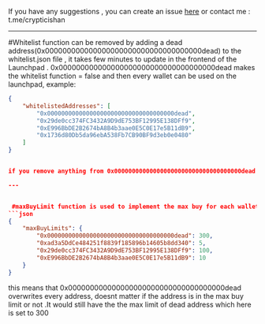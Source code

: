 If you have any suggestions , you can create an issue [here]([url](https://github.com/parzivalishan/newsuper/issues)) or contact me : t.me/crypticishan 

---

#Whitelist function can be removed by adding a dead address(0x000000000000000000000000000000000000dead) to the whitelist.json file , it takes few minutes to update in the frontend of the Launchpad .
0x000000000000000000000000000000000000dead makes the whitelist function = false and then every wallet can be used on the launchpad, example:

```json
{
    "whitelistedAddresses": [
        "0x000000000000000000000000000000000000dead",
        "0x29de0cc374FC3432A9D9dE753BF12995E138DFf9",
        "0xE996BbDE2B2674bA8B4b3aae0E5C0E17e5B11dB9",
        "0x1736d80Db5da96ebA538Fb7CB90BF9d3eb0e0480"
    ]
}


if you remove anything from 0x000000000000000000000000000000000000dead , for example if i remove the last d from 0x000000000000000000000000000000000000dead . It becomes 0x000000000000000000000000000000000000dea and the whitelist function= true, then only wallets which are in the json are able to buy in the launchpad

---


 #maxBuyLimit function is used to implement the max buy for each wallet address. example-
```json
{
    "maxBuyLimits": {
        "0x000000000000000000000000000000000000dead": 300,
        "0xad3a5DdCe484251f8839f185896b14605b8dd340": 5,
        "0x29de0cc374FC3432A9D9dE753BF12995E138DFf9": 100,
        "0xE996BbDE2B2674bA8B4b3aae0E5C0E17e5B11dB9": 10
    }
}
```


this means that 0x000000000000000000000000000000000000dead overwrites every address, doesnt matter if the address is in the max buy limit or not .It would still have the the max limit of dead address which here is set to 300 
